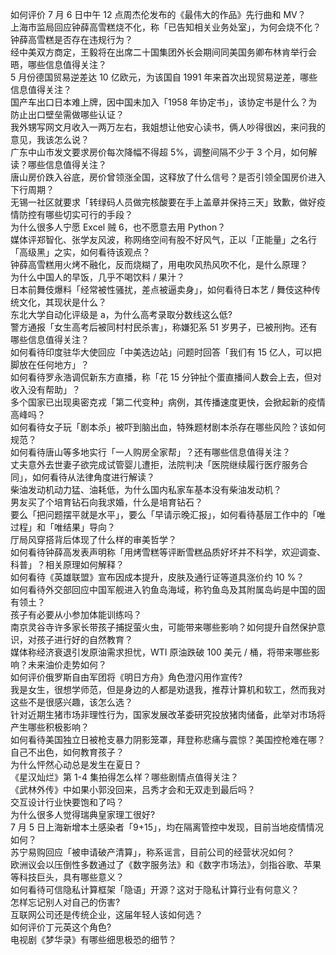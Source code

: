 如何评价 7 月 6 日中午 12 点周杰伦发布的《最伟大的作品》先行曲和 MV？  
上海市监局回应钟薛高雪糕烧不化，称「已告知相关业务处室」，为何会烧不化？钟薛高雪糕是否存在违规行为？  
经中美双方商定，王毅将在出席二十国集团外长会期间同美国务卿布林肯举行会晤，哪些信息值得关注？  
5 月份德国贸易逆差达 10 亿欧元，为该国自 1991 年来首次出现贸易逆差，哪些信息值得关注？  
国产车出口日本难上牌，因中国未加入「1958 年协定书」，该协定书是什么？为防止出口壁垒需做哪些认证？  
我外甥写网文月收入一两万左右，我姐想让他安心读书，俩人吵得很凶，来问我的意见，我该怎么说？  
广东中山市发文要求房价每次降幅不得超 5%，调整间隔不少于 3 个月，如何解读？哪些信息值得关注？  
唐山房价跌入谷底，房价曾领涨全国，这释放了什么信号？是否引领全国房价进入下行周期？  
无锡一社区就要求「转绿码人员做完核酸要在手上盖章并保持三天」致歉，做好疫情防控有哪些切实可行的手段？  
为什么很多人宁愿 Excel 贼 6，也不愿意去用 Python？  
媒体评郑智化、张学友风波，称网络空间有股不好风气，正以「正能量」之名行「高级黑」之实，如何看待该观点？  
钟薛高雪糕用火烤不融化，反而烧糊了，用电吹风热风吹不化，是什么原理？  
为什么中国人的早饭，几乎不喝饮料 / 果汁？  
日本前舞伎爆料「经常被性骚扰，差点被逼卖身」，如何看待日本艺 / 舞伎这种传统文化，其现状是什么？  
东北大学自动化评级是 a，为什么高考录取分数线这么低?  
警方通报「女生高考后被同村村民杀害」，称嫌犯系 51 岁男子，已被刑拘。还有哪些信息值得关注？  
如何看待印度驻华大使回应「中美选边站」问题时回答「我们有 15 亿人，可以把脚放在任何地方」？  
如何看待罗永浩调侃新东方直播，称「花 15 分钟扯个蛋直播间人数会上去，但对收入没有帮助」？  
多个国家已出现奥密克戎「第二代变种」病例，其传播速度更快，会掀起新的疫情高峰吗？  
如何看待女子玩「剧本杀」被吓到脑出血，特殊题材剧本杀存在哪些风险？该如何规范？  
如何看待唐山等多地实行「一人购房全家帮」？还有哪些信息值得关注？  
丈夫意外去世妻子欲完成试管婴儿遭拒，法院判决「医院继续履行医疗服务合同」，如何看待从法律角度进行解读？  
柴油发动机动力猛、油耗低，为什么国内私家车基本没有柴油发动机？  
男友买了个培育钻石向我求婚，什么是培育钻石？  
要么「把问题摆平就是水平」，要么「早请示晚汇报」，如何看待基层工作中的「唯过程」和「唯结果」导向？  
厅局风穿搭背后体现了什么样的审美哲学？  
如何看待钟薛高发表声明称「用烤雪糕等评断雪糕品质好坏并不科学，欢迎调查、科普」？相关原理如何解释？  
如何看待《英雄联盟》宣布因成本提升，皮肤及通行证等道具涨价约 10 %？  
如何看待外交部回应中国军舰进入钓鱼岛海域，称钓鱼岛及其附属岛屿是中国的固有领土？  
孩子有必要从小参加体能训练吗？  
南京灵谷寺许多家长带孩子捕捉萤火虫，可能带来哪些影响？如何提升自然保护意识，对孩子进行好的自然教育？  
媒体称经济衰退引发原油需求担忧，WTI 原油跌破 100 美元 / 桶，将带来哪些影响？未来油价走势如何？  
如何评价俄罗斯自由军团将《明日方舟》角色澄闪用作宣传?  
我是女生，很想学师范，但是身边的人都是劝退我，推荐计算机和软工，然而我对这些不是很感兴趣，该怎么选？  
针对近期生猪市场非理性行为，国家发展改革委研究投放猪肉储备，此举对市场将产生哪些积极影响？  
如何看待美国独立日被枪支暴力阴影笼罩，拜登称悲痛与震惊？美国控枪难在哪？  
自己不出色，如何教育孩子？  
为什么怦然心动总是发生在夏日？  
《星汉灿烂》第 1-4 集拍得怎么样？哪些剧情点值得关注？  
《武林外传》中如果小郭没回来，吕秀才会和无双走到最后吗？  
交互设计行业快要饱和了吗？  
为什么很多人觉得瑞典皇家理工很好?  
7 月 5 日上海新增本土感染者「9+15」，均在隔离管控中发现，目前当地疫情情况如何？  
苏宁易购回应「被申请破产清算」，称系谣言，目前公司的经营状况如何？  
欧洲议会以压倒性多数通过了《数字服务法》和《数字市场法》，剑指谷歌、苹果等科技巨头，具有哪些意义？  
如何看待可信隐私计算框架「隐语」开源？这对于隐私计算行业有何意义？  
怎样忘记别人对自己的伤害?  
互联网公司还是传统企业，这届年轻人该如何选？  
如何评价丁元英这个角色?  
电视剧《梦华录》有哪些细思极恐的细节？  
